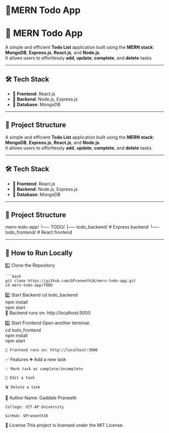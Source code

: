 # 🌟MERN Todo App
# 🌟 MERN Todo App



A simple and efficient **Todo List** application built using the **MERN stack**:  
**MongoDB**, **Express.js**, **React.js**, and **Node.js**.  
It allows users to effortlessly **add**, **update**, **complete**, and **delete** tasks.

---

## 🛠 Tech Stack

- 🔹 **Frontend**: React.js  
- 🔹 **Backend**: Node.js, Express.js  
- 🔹 **Database**: MongoDB  

---

## 📁 Project Structure


A simple and efficient **Todo List** application built using the **MERN stack**:  
**MongoDB**, **Express.js**, **React.js**, and **Node.js**.  
It allows users to effortlessly **add**, **update**, **complete**, and **delete** tasks.

---

## 🛠 Tech Stack

- 🔹 **Frontend**: React.js  
- 🔹 **Backend**: Node.js, Express.js  
- 🔹 **Database**: MongoDB  

---

## 📁 Project Structure

mern-todo-app/
└── TODO/
├── todo_backend/ # Express backend
└── todo_frontend/ # React frontend

---

## 🚀 How to Run Locally

1️⃣ Clone the Repository

    ```bash
    git clone https://github.com/GPraneeth16/mern-todo-app.git
    cd mern-todo-app/TODO

2️⃣ Start Backend
    cd todo_backend  
    npm install  
    npm start  
    📌 Backend runs on: http://localhost:5000

3️⃣ Start Frontend
    Open another terminal:  
    cd todo_frontend  
    npm install  
    npm start  

    📌 Frontend runs on: http://localhost:3000

✅ Features
    ➕ Add a new task

    ✅ Mark task as complete/incomplete

    📝 Edit a task

    🗑️ Delete a task

👤 Author
    Name: Gaddale Praneeth

    College: VIT-AP University

    GitHub: GPraneeth16

📄 License
    This project is licensed under the MIT License.
